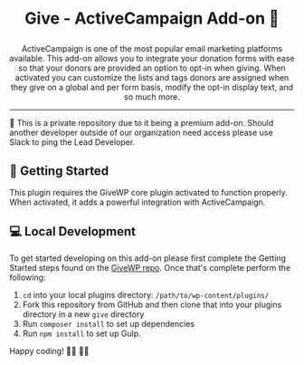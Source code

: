 <h1><p align="center"> Give - ActiveCampaign Add-on 📧 </p></h1>

<p align="center">ActiveCampaign is one of the most popular email marketing platforms available. This add-on allows you to integrate your donation forms with ease so that your donors are provided an option to opt-in when giving. When activated you can customize the lists and tags donors are assigned when they give on a global and per form basis, modify the opt-in display text, and so much more.</p>

---

🔑 This is a private repository due to it being a premium add-on. Should another developer outside of our organization need access please use Slack to ping the Lead Developer. 

## 🌱 Getting Started 

This plugin requires the GiveWP core plugin activated to function properly. When activated, it adds a powerful integration with ActiveCampaign. 

## 💻 Local Development 

To get started developing on this add-on please first complete the Getting Started steps found on the [GiveWP repo](https://github.com/impress-org/givewp#-getting-started). Once that's complete perform the following:

1. `cd` into your local plugins directory: `/path/to/wp-content/plugins/`
2. Fork this repository from GitHub and then clone that into your plugins directory in a new `give` directory
3. Run `composer install` to set up dependencies
4. Run `npm install` to set up Gulp.


Happy coding! 👩‍💻 👨‍💻  

